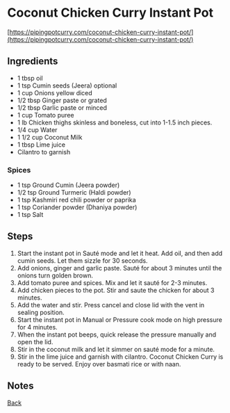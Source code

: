 # Coconut Chicken Curry Instant Pot
[https://pipingpotcurry.com/coconut-chicken-curry-instant-pot/](https://pipingpotcurry.com/coconut-chicken-curry-instant-pot/)

## Ingredients
- 1 tbsp oil
- 1 tsp Cumin seeds (Jeera) optional
- 1 cup Onions yellow diced
- 1/2 tbsp Ginger paste or grated
- 1/2 tbsp Garlic paste or minced
- 1 cup Tomato puree
- 1 lb Chicken thighs skinless and boneless, cut into 1-1.5 inch pieces.
- 1/4 cup Water
- 1 1/2 cup Coconut Milk
- 1 tbsp Lime juice
- Cilantro to garnish

### Spices
- 1 tsp Ground Cumin (Jeera powder)
- 1/2 tsp Ground Turmeric (Haldi powder)
- 1 tsp Kashmiri red chili powder or paprika
- 1 tsp Coriander powder (Dhaniya powder)
- 1 tsp Salt

## Steps
1. Start the instant pot in Sauté mode and let it heat. Add oil, and then add cumin seeds. Let them sizzle for 30 seconds.
2. Add onions, ginger and garlic paste. Sauté for about 3 minutes until the onions turn golden brown.
3. Add tomato puree and spices. Mix and let it sauté for 2-3 minutes.
4. Add chicken pieces to the pot. Stir and saute the chicken for about 3 minutes.
5. Add the water and stir. Press cancel and close lid with the vent in sealing position.
6. Start the instant pot in Manual or Pressure cook mode on high pressure for 4 minutes.
7. When the instant pot beeps, quick release the pressure manually and open the lid.
8. Stir in the coconut milk and let it simmer on sauté mode for a minute.
9. Stir in the lime juice and garnish with cilantro. Coconut Chicken Curry is ready to be served. Enjoy over basmati rice or with naan.

## Notes

[Back](../readme.md)